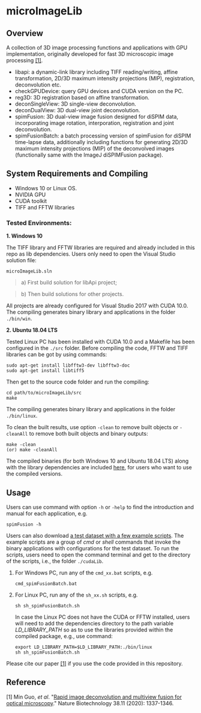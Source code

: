 microImageLib
=============

## Overview
A collection of 3D image processing functions and applications with GPU implementation, originally developed for fast 3D microscopic image processing [[1]](#1).
- libapi: a dynamic-link library including TIFF reading/writing, affine transformation, 2D/3D maximum intensity projections (MIP), registration, deconvolution etc. 
- checkGPUDevice: query GPU devices and CUDA version on the PC.
- reg3D: 3D registration based on affine transformation.
- deconSingleView: 3D single-view deconvolution.
- deconDualView: 3D dual-view joint deconvolution.
- spimFusion: 3D dual-view image fusion designed for diSPIM data, incorporating image rotation, interporation, registration and joint deconvolution.
- spimFusionBatch: a batch processing version of spimFusion for diSPIM time-lapse data, additionally including functions for generating 2D/3D maximum intensity projections (MIP) of the deconvolved images (functionally same with the ImageJ diSPIMFusion package).

## System Requirements and Compiling

- Windows 10 or Linux OS. 
- NVIDIA GPU
- CUDA toolkit
- TIFF and FFTW libraries

### Tested Environments:

**1. Windows 10**

The TIFF library and FFTW libraries are required and already included in this repo as lib dependencies. Users only need to open the Visual Studio solution file:

```posh
microImageLib.sln
```
 > a) First build solution for libApi project;
 
 > b) Then build solutions for other projects.

All projects are already configured for Visual Studio 2017 with CUDA 10.0. The compiling generates binary library and applications in the folder `./bin/win`. 

**2. Ubuntu 18.04 LTS**

Tested Linux PC has been installed with CUDA 10.0 and a Makefile has been configured in the `./src` folder. Before compiling the code, FFTW and TIFF libraries can be got by using commands:
```posh
sudo apt-get install libfftw3-dev libfftw3-doc
sudo apt-get install libtiff5
```
Then get to the source code folder and run the compiling:
```posh
cd path/to/microImageLib/src
make
```
The compiling generates binary library and applications in the folder `./bin/linux`.

To clean the built results, use option `-clean` to remove built objects or `-cleanAll` to remove both built objects and binary outputs:
```posh
make -clean
(or) make -cleanAll
```

The compiled binaries (for both Windows 10 and Ubuntu 18.04 LTS) along with the library dependencies are included [here](https://www.dropbox.com/sh/czn4kwzwcgy0s3x/AADipfEsUSwuCsEBg8P7wc4_a?dl=0), for users who want to use the compiled versions.

## Usage
Users can use command with option `-h` or `-help` to find the introduction and manual for each application, e.g.
```posh
spimFusion -h
```

Users can also download [a test dataset with a few example scripts](https://www.dropbox.com/sh/czn4kwzwcgy0s3x/AADipfEsUSwuCsEBg8P7wc4_a?dl=0). The example scripts are a group of *cmd* or *shell* commands that invoke the binary applications with configurations for the test dataset. To run the scripts, users need to open the command terminal and get to the directory of the scripts, i.e., the folder `./cudaLib`.

1) For Windows PC, run any of the `cmd_xx.bat` scripts, e.g.
    ```posh
    cmd_spimFusionBatch.bat
    ```
2) For Linux PC, run any of the `sh_xx.sh` scripts, e.g.
    ```posh
    sh sh_spimFusionBatch.sh
    ```
    In case the Linux PC does not have the CUDA or FFTW installed, users will need to add the dependencies directory to the path variable *LD_LIBRARY_PATH* so as to use the libraries provided within the compiled package, e.g., use command:
    ```posh
    export LD_LIBRARY_PATH=$LD_LIBRARY_PATH:./bin/linux
    sh sh_spimFusionBatch.sh
    ```
    
Please cite our paper [[1]](#1) if you use the code provided in this repository.

## Reference

<a id="1">[1]</a>
Min Guo, *et al*.
"[Rapid image deconvolution and multiview fusion for optical microscopy](https://doi.org/10.1038/s41587-020-0560-x)." Nature Biotechnology 38.11 (2020): 1337-1346.
